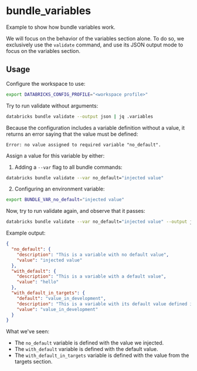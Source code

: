 # bundle_variables

Example to show how bundle variables work.

We will focus on the behavior of the variables section alone. To do so, we exclusively use
the `validate` command, and use its JSON output mode to focus on the variables section.

## Usage

Configure the workspace to use:
```sh
export DATABRICKS_CONFIG_PROFILE="<workspace profile>"
```

Try to run validate without arguments:
```sh
databricks bundle validate --output json | jq .variables
```

Because the configuration includes a variable definition without a value, it returns an error
saying that the value must be defined:
```
Error: no value assigned to required variable "no_default".
```

Assign a value for this variable by either:

1. Adding a `--var` flag to all bundle commands:
```sh
databricks bundle validate --var no_default="injected value"
```

2. Configuring an environment variable:
```sh
export BUNDLE_VAR_no_default="injected value"
```

Now, try to run validate again, and observe that it passes:
```sh
databricks bundle validate --var no_default="injected value" --output json | jq .variables
```

Example output:
```json
{
  "no_default": {
    "description": "This is a variable with no default value",
    "value": "injected value"
  },
  "with_default": {
    "description": "This is a variable with a default value",
    "value": "hello"
  },
  "with_default_in_targets": {
    "default": "value_in_development",
    "description": "This is a variable with its default value defined in the targets section",
    "value": "value_in_development"
  }
}
```

What we've seen:
* The `no_default` variable is defined with the value we injected.
* The `with_default` variable is defined with the default value.
* The `with_default_in_targets` variable is defined with the value from the targets section.
